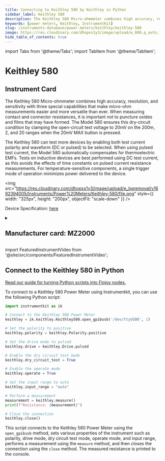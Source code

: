 ```yaml
---
title: Connecting to Keithley 580 by Keithley in Python
sidebar_label: Keithley 580
description: The Keithley 580 Micro-ohmmeter combines high accuracy, resolution, and sensitivity with three special capabilities that make micro-ohm measurements easier and more versatile than ever. When measuring contact and connector resistances, it is important not to puncture oxides and films that may have formed. The Model 580 ensures this dry-circuit condition by clamping the open-circuit test voltage to 20mV on the 200m, 2, and 20 ranges when the 20mV MAX button is pressed.The Keithley 580 can test more devices by enabling both test current polarity and waveform (DC or pulsed) to be selected. When using pulsed test current, the Model 580 automatically compensates for thermoelectric EMFs. Tests on inductive devices are best performed using DC test current, as this avoids the effects of time constants on pulsed current resistance measurements. For temperature-sensitive components, a single trigger mode of operation minimizes power delivered to the device.
keywords: [power meters, Keithley, InstrumentKit]
slug: /instruments-database/power-meters/keithley/keithley-580
image: https://res.cloudinary.com/dhopxs1y3/image/upload/w_600,q_auto,f_auto/e_bgremoval/v1692394005/Instruments/Power%20Meters/Keithley-580/file.jpg
hide_table_of_contents: true
---
```


import Tabs from '@theme/Tabs';
import TabItem from '@theme/TabItem';

# Keithley 580

## Instrument Card

<div className="flex">

<div>

The Keithley 580 Micro-ohmmeter combines high accuracy, resolution, and sensitivity with three special capabilities that make micro-ohm measurements easier and more versatile than ever. When measuring contact and connector resistances, it is important not to puncture oxides and films that may have formed. The Model 580 ensures this dry-circuit condition by clamping the open-circuit test voltage to 20mV on the 200m, 2, and 20 ranges when the 20mV MAX button is pressed.

The Keithley 580 can test more devices by enabling both test current polarity and waveform (DC or pulsed) to be selected. When using pulsed test current, the Model 580 automatically compensates for thermoelectric EMFs. Tests on inductive devices are best performed using DC test current, as this avoids the effects of time constants on pulsed current resistance measurements. For temperature-sensitive components, a single trigger mode of operation minimizes power delivered to the device.

</div>

<img src="https://res.cloudinary.com/dhopxs1y3/image/upload/e_bgremoval/v1692394005/Instruments/Power%20Meters/Keithley-580/file.png" style={{ width: "325px", height: "200px", objectFit: "scale-down" }} />

</div>

<div className="flex text-center">

<p>Device Specification: <a target="\_blank" href="https://www.testequipmenthq.com/datasheets/KEITHLEY-580-Datasheet.pdf">here</a></p>

</div>

<details style={{ marginTop: "15px"}}>
<summary><h2>Manufacturer card: MZ2000</h2></summary>

<img src="https://res.cloudinary.com/dhopxs1y3/image/upload/v1692806202/Instruments/Vendor%20Logos/Keithley.png" style={{ width: "100%", height: "170px",objectFit: "scale-down" }} />

Keithley Instruments is a measurement and instrument company headquartered in Solon, Ohio, that develops, manufactures, markets, and sells data acquisition products, as well as complete systems for high-volume production and assembly testing.

<ul>
  <li>Headquarters: Cleveland, Ohio, United States</li>
  <li>Yearly Revenue (millions, USD): 110.6</li>
  <li>Vendor Website: <a href="https://www.tek.com/en">here</a></li>
</ul>
</details>

import FeaturedInstrumentVideo from '@site/src/components/FeaturedInstrumentVideo';

<FeaturedInstrumentVideo category='WIDGET2000' manufacturer='MZ2000'></FeaturedInstrumentVideo>


## Connect to the Keithley 580 in Python

[Read our guide for turning Python scripts into Flojoy nodes.](https://docs.flojoy.ai/custom-nodes/creating-custom-node/)
<Tabs>

<TabItem value="Flojoy" label="Flojoy" className="flojoy-instrument-tabs">

<NodeCardCollection category='WIDGET2000' manufacturer='MZ2000'></NodeCardCollection>

</TabItem>
<TabItem value="InstrumentKit" label="InstrumentKit">

To connect to a Keithley 580 Power Meter using Instrumentkit, you can use the following Python script:

```python
import instrumentkit as ik

# Connect to the Keithley 580 Power Meter
keithley = ik.keithley.Keithley580.open_gpibusb('/dev/ttyUSB0', 1)

# Set the polarity to positive
keithley.polarity = keithley.Polarity.positive

# Set the drive mode to pulsed
keithley.drive = keithley.Drive.pulsed

# Enable the dry circuit test mode
keithley.dry_circuit_test = True

# Enable the operate mode
keithley.operate = True

# Set the input range to auto
keithley.input_range = "auto"

# Perform a measurement
measurement = keithley.measure()
print(f"Resistance: {measurement}")

# Close the connection
keithley.close()
```

This script connects to the Keithley 580 Power Meter using the `open_gpibusb` method, sets various properties of the instrument such as polarity, drive mode, dry circuit test mode, operate mode, and input range, performs a measurement using the `measure` method, and then closes the connection using the `close` method. The measured resistance is printed to the console.

</TabItem>
</Tabs>